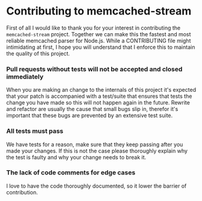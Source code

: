 # Contributing to memcached-stream

First of all I would like to thank you for your interest in contributing the
`memcached-stream` project. Together we can make this the fastest and most
reliable memcached parser for Node.js. While a CONTRIBUTING file might
intimidating at first, I hope you will understand that I enforce this to maintain
the quality of this project.

### Pull requests without tests will not be accepted and closed immediately

When you are making an change to the internals of this project it's expected
that your patch is accompanied with a test/suite that ensures that tests the
change you have made so this will not happen again in the future. Rewrite and
refactor are usually the cause that small bugs slip in, therefor it's important
that these bugs are prevented by an extensive test suite.

### All tests must pass

We have tests for a reason, make sure that they keep passing after you made your
changes. If this is not the case please thoroughly explain why the test is
faulty and why your change needs to break it.

### The lack of code comments for edge cases

I love to have the code thoroughly documented, so it lower the barrier of
contribution.
